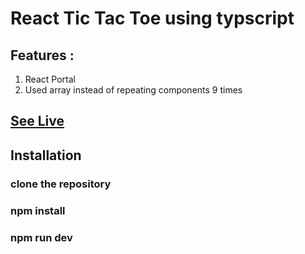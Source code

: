 # React Tic Tac Toe using typscript
## Features :
1. React Portal
2. Used array instead of repeating components 9 times

## [See Live](https://mrajay1.github.io/tic_tac_toe_workout/)

## Installation
### clone the repository
### npm install
### npm run dev
